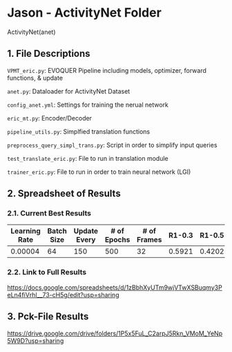 # Jason - ActivityNet Folder
ActivityNet(anet)

## 1. File Descriptions

`VPMT_eric.py`: EVOQUER Pipeline including models, optimizer, forward functions, & update

`anet.py`: Dataloader for ActivityNet Dataset

`config_anet.yml`: Settings for training the nerual network

`eric_mt.py`: Encoder/Decoder

`pipeline_utils.py`: Simplfied translation functions

`preprocess_query_simpl_trans.py`: Script in order to simplify input queries

`test_translate_eric.py`: File to run in translation module

`trainer_eric.py`: File to run in order to train neural network (LGI)

## 2. Spreadsheet of Results 

### 2.1. Current Best Results 
Learning Rate | Batch Size | Update Every | # of Epochs | # of Frames | R1-0.3 | R1-0.5 | R1-0.7 | mIoU
 --- | --- | --- |--- |--- |--- |--- |--- |--- 
0.00004 | 64 | 150 | 500 | 32 | 0.5921 | 0.4202 | 0.2391 | 0.4161

### 2.2. Link to Full Results

https://docs.google.com/spreadsheets/d/1zBbhXyUTm9wjVTwXSBuqmy3PeLn4fiVrhl__73-cH5g/edit?usp=sharing

## 3. Pck-File Results 

https://drive.google.com/drive/folders/1P5x5FuL_C2arpJ5Rkn_VMoM_YeNp5W9D?usp=sharing
